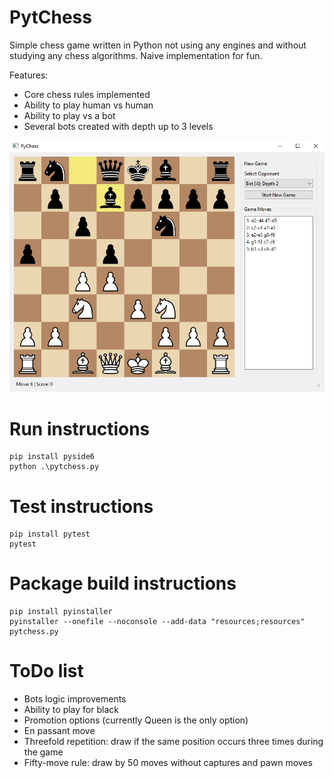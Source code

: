 # PytChess
Simple chess game written in Python not using any engines and without studying any chess algorithms. Naive implementation for fun.

Features:
  - Core chess rules implemented
  - Ability to play human vs human
  - Ability to play vs a bot 
  - Several bots created with depth up to 3 levels

![Screenshot](pytchess.png)

# Run instructions
```
pip install pyside6
python .\pytchess.py
```

# Test instructions
```
pip install pytest
pytest
```

# Package build instructions
```
pip install pyinstaller
pyinstaller --onefile --noconsole --add-data "resources;resources" pytchess.py
```

# ToDo list
  - Bots logic improvements
  - Ability to play for black
  - Promotion options (currently Queen is the only option)
  - En passant move
  - Threefold repetition: draw if the same position occurs three times during the game
  - Fifty-move rule: draw by 50 moves without captures and pawn moves

  
